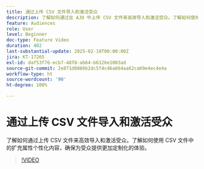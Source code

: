 ```yaml
---
title: 通过上传 CSV 文件导入和激活受众
description: 了解如何通过在 AJO 中上传 CSV 文件来高效导入和激活受众。了解如何使用 CSV 文件中的扩充属性个性化内容，确保为受众提供更加定制化的体验。
feature: Audiences
role: User
level: Beginner
doc-type: Feature Video
duration: 402
last-substantial-update: 2025-02-10T00:00:00Z
jira: KT-17265
exl-id: daf53f76-ecb7-48f8-ab64-b6126e1003ad
source-git-commit: 2e871d0866b2dc5f4c46a664aa62ca69e4ec4e4a
workflow-type: ht
source-wordcount: '90'
ht-degree: 100%

---
```


# 通过上传 CSV 文件导入和激活受众

了解如何通过上传 CSV 文件来高效导入和激活受众。了解如何使用 CSV 文件中的扩充属性个性化内容，确保为受众提供更加定制化的体验。

>[!VIDEO](https://video.tv.adobe.com/v/3444298/?learn=on&enablevpops)
